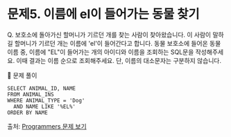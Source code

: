 # 문제5. 이름에 el이 들어가는 동물 찾기

Q. 보호소에 돌아가신 할머니가 기르던 개를 찾는 사람이 찾아왔습니다. 이 사람이 말하길 할머니가 기르던 개는 이름에 'el'이 들어간다고 합니다. 동물 보호소에 들어온 동물 이름 중, 이름에 "EL"이 들어가는 개의 아이디와 이름을 조회하는 SQL문을 작성해주세요. 이때 결과는 이름 순으로 조회해주세요. 단, 이름의 대소문자는 구분하지 않습니다.

🔑 문제 풀이
```mysql
SELECT ANIMAL_ID, NAME
FROM ANIMAL_INS
WHERE ANIMAL_TYPE = 'Dog' 
  AND NAME LIKE '%EL%'
ORDER BY NAME
```

출처: [Programmers 문제 보기](https://school.programmers.co.kr/learn/courses/30/lessons/59047)
